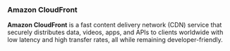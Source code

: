 ### Amazon CloudFront

**Amazon CloudFront** is a fast content delivery network (CDN) service that securely distributes data, videos, apps, and APIs to clients worldwide with low latency and high transfer rates, all while remaining developer-friendly.
